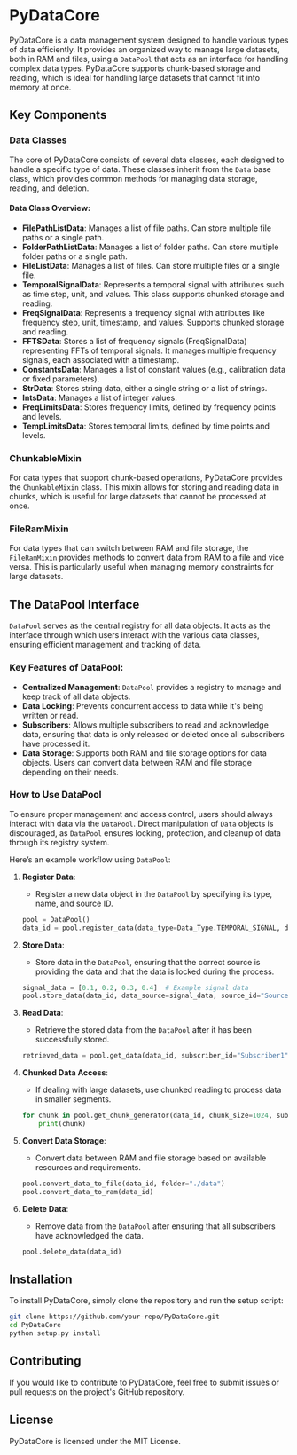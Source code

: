 
# PyDataCore

PyDataCore is a data management system designed to handle various types of data efficiently. It provides an organized way to manage large datasets, both in RAM and files, using a `DataPool` that acts as an interface for handling complex data types. PyDataCore supports chunk-based storage and reading, which is ideal for handling large datasets that cannot fit into memory at once.

## Key Components

### Data Classes

The core of PyDataCore consists of several data classes, each designed to handle a specific type of data. These classes inherit from the `Data` base class, which provides common methods for managing data storage, reading, and deletion.

#### Data Class Overview:

- **FilePathListData**: Manages a list of file paths. Can store multiple file paths or a single path.
- **FolderPathListData**: Manages a list of folder paths. Can store multiple folder paths or a single path.
- **FileListData**: Manages a list of files. Can store multiple files or a single file.
- **TemporalSignalData**: Represents a temporal signal with attributes such as time step, unit, and values. This class supports chunked storage and reading.
- **FreqSignalData**: Represents a frequency signal with attributes like frequency step, unit, timestamp, and values. Supports chunked storage and reading.
- **FFTSData**: Stores a list of frequency signals (FreqSignalData) representing FFTs of temporal signals. It manages multiple frequency signals, each associated with a timestamp.
- **ConstantsData**: Manages a list of constant values (e.g., calibration data or fixed parameters).
- **StrData**: Stores string data, either a single string or a list of strings.
- **IntsData**: Manages a list of integer values.
- **FreqLimitsData**: Stores frequency limits, defined by frequency points and levels.
- **TempLimitsData**: Stores temporal limits, defined by time points and levels.

### ChunkableMixin

For data types that support chunk-based operations, PyDataCore provides the `ChunkableMixin` class. This mixin allows for storing and reading data in chunks, which is useful for large datasets that cannot be processed at once.

### FileRamMixin

For data types that can switch between RAM and file storage, the `FileRamMixin` provides methods to convert data from RAM to a file and vice versa. This is particularly useful when managing memory constraints for large datasets.

## The DataPool Interface

`DataPool` serves as the central registry for all data objects. It acts as the interface through which users interact with the various data classes, ensuring efficient management and tracking of data. 

### Key Features of DataPool:
- **Centralized Management**: `DataPool` provides a registry to manage and keep track of all data objects.
- **Data Locking**: Prevents concurrent access to data while it's being written or read.
- **Subscribers**: Allows multiple subscribers to read and acknowledge data, ensuring that data is only released or deleted once all subscribers have processed it.
- **Data Storage**: Supports both RAM and file storage options for data objects. Users can convert data between RAM and file storage depending on their needs.

### How to Use DataPool

To ensure proper management and access control, users should always interact with data via the `DataPool`. Direct manipulation of `Data` objects is discouraged, as `DataPool` ensures locking, protection, and cleanup of data through its registry system.

Here’s an example workflow using `DataPool`:

1. **Register Data**:
   - Register a new data object in the `DataPool` by specifying its type, name, and source ID.
   ```python
   pool = DataPool()
   data_id = pool.register_data(data_type=Data_Type.TEMPORAL_SIGNAL, data_name="Signal1", source_id="Source1", in_file=False)
   ```

2. **Store Data**:
   - Store data in the `DataPool`, ensuring that the correct source is providing the data and that the data is locked during the process.
   ```python
   signal_data = [0.1, 0.2, 0.3, 0.4]  # Example signal data
   pool.store_data(data_id, data_source=signal_data, source_id="Source1")
   ```

3. **Read Data**:
   - Retrieve the stored data from the `DataPool` after it has been successfully stored.
   ```python
   retrieved_data = pool.get_data(data_id, subscriber_id="Subscriber1")
   ```

4. **Chunked Data Access**:
   - If dealing with large datasets, use chunked reading to process data in smaller segments.
   ```python
   for chunk in pool.get_chunk_generator(data_id, chunk_size=1024, subscriber_id="Subscriber1"):
       print(chunk)
   ```

5. **Convert Data Storage**:
   - Convert data between RAM and file storage based on available resources and requirements.
   ```python
   pool.convert_data_to_file(data_id, folder="./data")
   pool.convert_data_to_ram(data_id)
   ```

6. **Delete Data**:
   - Remove data from the `DataPool` after ensuring that all subscribers have acknowledged the data.
   ```python
   pool.delete_data(data_id)
   ```

## Installation

To install PyDataCore, simply clone the repository and run the setup script:

```bash
git clone https://github.com/your-repo/PyDataCore.git
cd PyDataCore
python setup.py install
```

## Contributing

If you would like to contribute to PyDataCore, feel free to submit issues or pull requests on the project's GitHub repository.

## License

PyDataCore is licensed under the MIT License.
